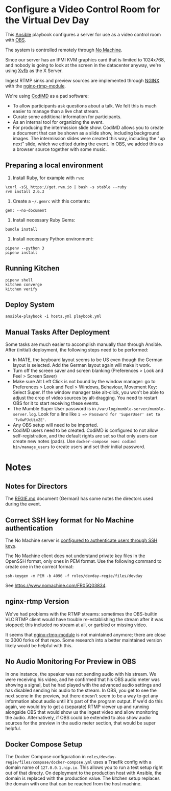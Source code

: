 # Configure a Video Control Room for the Virtual Dev Day

This [Ansible](https://www.ansible.com) playbook configures a server for use as a video control room with [OBS](https://obsproject.com).

The system is controlled remotely through [No Machine](https://www.nomachine.com).

Since our server has an IPMI KVM graphics card that is limited to 1024x768, and nobody is going to look at the screen in the datacenter anyway, we're using [Xvfb](https://www.x.org/releases/X11R7.6/doc/man/man1/Xvfb.1.xhtml) as the X Server.

Ingest RTMP sinks and preview sources are implemented through [NGINX](https://www.nginx.com) with the [nginx-rtmp-module](https://github.com/arut/nginx-rtmp-module).

We're using [CodiMD](https://github.com/hackmdio/codimd) as a pad software:
* To allow participants ask questions about a talk. We felt this is much easier to manage than a live chat stream.
* Curate some additional information for participants.
* As an internal tool for organizing the event.
* For producing the intermission slide show. CodiMD allows you to create a document that can be shown as a slide show, including background images. The intermission slides were created this way, including the "up next" slide, which we edited during the event. In OBS, we added this as a browser source together with some music.


## Preparing a local environment

1. Install Ruby, for example with `rvm`:
  ```
  \curl -sSL https://get.rvm.io | bash -s stable --ruby
  rvm install 2.6.3
  ```

1. Create a `~/.gemrc` with this contents:
  ```
  gem: --no-document
  ```

1. Install necessary Ruby Gems:
  ```
  bundle install
  ```
1. Install necessary Python environment:
  ```
  pipenv --python 3
  pipenv install
  ```

## Running Kitchen

```
pipenv shell
kitchen converge
kitchen verify
```

## Deploy System

```
ansible-playbook -i hosts.yml playbook.yml
```

## Manual Tasks After Deployment

Some tasks are much easier to accomplish manually than through Ansible. After (initial) deployment, the following steps need to be performed:
* In MATE, the keyboard layout seems to be US even though the German layout is selected. Add the German layout again will make it work.
* Turn off the screen saver and screen blanking (Preferences > Look and Feel > Screen Saver)
* Make sure Alt Left Click is not bound by the window manager: go to Preferences > Look and Feel > Windows, Behaviour, Movement Key: Select Super. If the window manager take alt-click, you won't be able to adjust the crop of video sources by alt-dragging. You need to restart OBS for it to start receiving these events.
* The Mumble Super User password is in `/var/log/mumble-server/mumble-server.log`. Look for a line like `1 => Password for 'SuperUser' set to '7vXwPJcUixZE'`.
* Any OBS setup will need to be imported.
* CodiMD users need to be created. CodiMD is configured to not allow self-registration, and the default rights are set so that only users can create new notes (pads). Use `docker-compose exec codimd bin/manage_users` to create users and set their initial password.

# Notes

## Notes for Directors

The [REGIE.md](./REGIE.md) document (German) has some notes the directors used during the event.


## Correct SSH key format for No Machine authentication

The No Machine server is [configured to authenticate users through SSH keys](https://www.nomachine.com/AR02L00785).

The No Machine client does not understand private key files in the OpenSSH format, only ones in PEM format. Use the following command to create one in the correct format:

```
ssh-keygen -m PEM -b 4096 -f roles/devday-regie/files/devday
```

See https://www.nomachine.com/FR05Q03834.


## nginx-rtmp Version

We've had problems with the RTMP streams: sometimes the OBS-builtin VLC RTMP client would have trouble re-establishing the stream after it was stopped; this included no stream at all, or garbled or missing video.

It seems that [nginx-rtmp-module](https://github.com/arut/nginx-rtmp-module) is not maintained anymore; there are close to 3000 forks of that repo. Some research into a better maintained version likely would be helpful with this.


## No Audio Monitoring For Preview in OBS

In one instance, the speaker was not sending audio with his stream. We were receiving his video, and he confirmed that his OBS audio meter was showing a signal, but he had played with the advanced audio settings and has disabled sending his audio to the stream. In OBS, you get to see the next scene in the preview, but there doesn't seem to be a way to get any information about audio until it's part of the program output. If we'd do this again, we would try to get a (separate) RTMP viewer up and running alongside OBS that would show us the ingest video and allow monitoring the audio. Alternatively, if OBS could be extended to also show audio sources for the preview in the audio meter section, that would be super helpful.

## Docker Compose Setup

The Docker Compose configuration in `roles/devday-regie/files/compose/docker-compose.yml` uses a Traefik config with a domain name of `127.0.0.1.nip.io`. This allows you to run a test setup right out of that directy. On deployment to the production host with Ansible, the domain is replaced with the production value. The kitchen setup replaces the domain with one that can be reached from the host machine.
